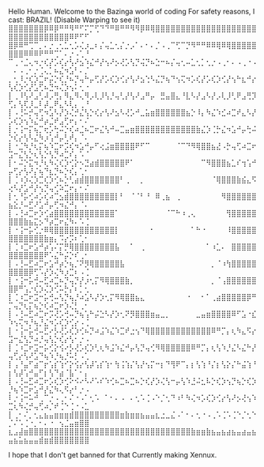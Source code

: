 Hello Human.
Welcome to the Bazinga world of coding
For safety reasons, I cast: BRAZIL! (Disable Warping to see it)
⣿⣿⣿⣿⣿⣿⣿⡿⠿⡿⠛⠛⠻⠛⠋⠍⡉⢋⠙⠙⠛⠿⠛⠛⠻⠻⡿⠿⢿⣿⣿⣿⣿⣿⣿⣿⣿⣿⣿⣿⣿⣿⣿⣿⣿⣿⣿⣿⣿⣿⣿⣿⣿⣿⣿⣿⣿⣿⣿⣿⣿⠿⠟⠋⠋
⣿⡿⠿⠛⢉⠉⡀⠄⡐⢀⢂⣁⢂⡡⢌⡰⣀⠆⡌⢤⣁⢂⡌⡐⡠⠁⠄⠂⠄⡈⠠⢀⠉⢋⠉⡙⠻⠛⠛⠿⠿⢿⠿⢿⣿⣿⣿⣿⣿⣿⣿⣿⠿⠿⠿⠟⠛⠛⢉⠁⠄⡐⠠⢁⠘
⠉⢀⠐⣈⢄⠲⡐⢎⡜⡡⢎⡔⢣⠜⣢⠱⣌⠚⡜⢢⠜⡢⢜⡡⢣⡙⢬⡙⠦⣑⠒⠦⡌⢤⢂⠤⣁⢂⡁⢂⡐⠠⢀⠂⠄⠠⢀⠐⠠⠀⠄⠠⢀⠂⡐⢈⢄⡁⠦⣌⠲⣡⠃⠄⡈
⡀⢂⠸⡐⢎⡱⣉⠖⡬⡑⢎⡘⠦⡙⢤⠓⡤⢋⡜⡡⢎⡱⢊⡔⢣⠜⣢⢑⠣⣌⡙⢦⠙⢢⢍⠲⡡⢎⡜⡡⢎⡱⢊⡜⢢⠓⣆⠚⡔⢣⢎⡱⢊⡜⣡⢋⠦⣙⠲⢌⡱⢢⠅⢂⠐
⡇⢀⠸⢣⠜⣠⢃⠼⡠⢛⡄⠻⣄⠻⢄⠻⡠⢇⡸⢣⡘⢤⢃⡜⢣⠜⣠⠛⡤⠀⣛⣤⣿⣄⠘⣇⠣⡜⣠⠣⡜⡠⢇⡸⢃⠟⣠⢛⡹⢋⡄⢣⢏⡸⣀⠇⡼⣀⠟⣄⠣⢇⡄⢀⠘
⡇⠠⢘⠥⡚⢤⢋⠲⣡⠣⡜⡱⢌⡚⣌⢣⡑⢎⡔⢣⠜⣢⠣⢜⡡⠚⣀⣥⣶⣿⣿⣿⣿⣿⣿⣦⡑⠸⡄⠳⣌⠱⣊⠴⣉⠞⣄⠣⡜⡡⢎⡱⢢⠱⣌⠚⡴⣈⠞⣠⢋⠖⡄⠂⠌
⡇⡐⢨⠒⡍⢦⡉⢖⡡⢓⠬⡑⢎⠴⣈⠦⣉⠖⣌⢣⠚⠤⣉⣤⣶⣿⣿⣿⣿⣿⣿⣿⣿⣿⣿⣿⣿⣷⣌⡱⢈⡓⣌⠲⣡⠚⡤⢓⠬⡑⢎⡔⢣⠣⣌⠳⡰⢡⠚⡤⢃⠞⡄⠈⠄
⡇⠐⣈⠳⡘⢆⡍⢦⠱⣉⠖⡩⢎⠲⣡⠚⡤⠋⢔⣨⣶⣿⣿⣿⣿⠟⠋⠉⠀⠀⠀⠀⠀⠈⠉⠙⠻⢿⣿⣿⣦⣜⠠⡓⢤⢋⠴⣉⠖⣩⠒⣌⢣⡑⢆⢣⡑⢣⡙⠴⣉⠎⡄⠡⠈
⡇⠂⠬⡑⣍⠲⡘⢆⠳⢌⢎⡱⢊⡕⠢⣙⣴⣾⣿⣿⣿⣿⣿⠟⠁⠀⠀⠀⠀⠀⠀⠀⠀⠀⠀⠀⠀⠀⠉⠻⣿⣿⣿⣦⣁⠎⢲⢡⠚⡤⢋⡔⢣⠜⡌⢦⠙⣆⡙⠦⡑⢎⡄⢁⠂
⡇⢈⠰⡱⢌⡱⣉⢎⡱⢊⠦⡑⢃⣴⣾⣿⣿⣿⣿⣿⣿⣿⠃⢀⠀⠀⡀⠀⠀⠀⠀⠀⠀⠀⠀⠀⠀⠀⠀⠀⠈⢿⣿⣿⣿⣷⣮⣄⠫⢔⠣⡜⣡⠚⡜⢢⡙⢤⢊⠵⣉⠖⡄⠂⠌
⡇⢂⠘⡥⢊⠴⡡⢎⠴⢉⣢⣾⣿⣿⣿⣿⣿⣿⣿⣿⣿⡇⠃⠀⠈⠈⠃⠘⠀⠿⢀⣦⠀⢀⠀⠀⠀⠀⠀⠀⠀⠀⠻⣿⣿⣿⣿⣿⣿⣦⣕⡘⠤⣋⠜⣡⠚⡤⢋⠲⣌⠚⡄⠈⠄
⡇⠠⢘⠴⣉⠖⡱⢊⣴⣿⣿⣿⣿⣿⣿⣿⣿⣿⣿⣿⣿⠁⠀⠀⠀⠀⠀⠀⠀⠀⠀⠈⠉⠓⠰⢀⢄⠀⠀⠀⠀⠀⠀⢻⣿⣿⣿⣿⣿⣿⣿⣿⣷⣦⣍⡢⠙⡴⣉⠖⣌⠳⠄⠡⢈
⡇⠐⢨⠒⡥⢊⡐⠿⢿⣿⣿⣿⣿⣿⣿⣿⣿⣿⣿⣿⣿⡇⠀⠀⠀⠀⠀⠀⠂⠀⠀⠀⠀⠀⠀⠀⠁⠓⠐⠀⠀⠀⠀⠸⣿⣿⣿⣿⣿⣿⣿⣿⣿⣿⣿⣿⣷⣶⡄⠩⡔⡩⠆⢁⠂
⡇⢈⠰⣉⠖⣡⠚⡴⢡⠌⡍⡛⢿⣿⣿⣿⣿⣿⣿⣿⣿⣧⠀⠀⠁⠀⢀⠀⠀⠀⠀⠀⠀⠀⠀⠀⠀⠀⠀⠁⠰⣁⠄⠀⣿⣿⣿⣿⣿⣿⣿⣿⣿⣿⣿⣿⠟⠡⣌⠓⡬⡑⠎⢀⠂
⡇⠠⢘⠤⣋⠴⣉⠖⣡⠚⡴⡑⢦⡈⠝⡻⢿⣿⣿⣿⣿⣿⣧⠀⠀⠀⠀⠀⠀⠀⠀⠀⠀⠀⠀⠀⠀⠀⠀⠀⡀⠈⠰⢳⣿⣿⣿⣿⣿⣿⣿⣿⣿⡿⢋⠡⡜⡱⢌⠳⡰⣉⠆⠠⢈
⡇⠐⢨⠒⡥⢚⠤⣋⠴⣉⠦⡙⢤⡙⡜⡰⢂⡍⠻⢿⣿⣿⣿⣷⡀⠀⠀⠀⠀⠀⠀⠀⠀⠀⠀⠀⠀⠀⠀⠀⡀⠈⢠⣿⣿⣿⣿⣿⣿⣿⡿⠛⢡⡐⢎⡱⢌⡱⢊⠥⡓⡌⠆⡁⢂
⡇⢈⠰⣉⠖⣩⠒⡥⢚⠤⢣⡙⢦⡘⠴⣡⠣⡜⡱⢂⡍⠻⢿⣿⣿⣦⣄⠀⠀⠀⠀⠀⠀⠀⠀⠐⠀⠀⠂⠁⢀⣴⣿⣿⣿⣿⣿⡿⠛⡉⢤⡙⢆⡍⢦⡑⢎⠴⣉⠖⡱⢌⡃⢀⠂
⡇⠠⢘⠤⣋⠴⣉⠖⡩⢜⡡⢚⠤⡙⢦⢡⠓⡬⣑⠣⡜⡱⢂⠝⡻⣿⣿⣿⣶⣤⣀⡀⠀⠀⠀⠀⠀⣀⣤⣶⣿⣿⣿⣿⠿⠋⣡⠐⣎⠱⢢⢍⠲⡘⢦⡘⣌⠲⡡⢎⡱⢊⡔⠠⢈
⡇⠐⢨⠒⡥⢚⠤⣋⠔⡣⢜⡡⢎⡱⢊⠦⡙⠴⣨⠱⣌⠱⣉⠞⣐⢢⠙⢿⣿⣿⣿⣿⣿⣿⣿⣿⣿⣿⣿⣿⠿⠛⡉⡄⢆⠳⣄⠫⡔⣩⠒⣌⢣⡙⠴⡘⢤⢣⡑⢎⡔⢣⠂⡐⠠
⡇⢈⠰⣉⠖⣩⠒⡥⢊⡕⢪⠔⡣⢜⡡⢎⡱⢃⢆⠳⣨⠱⣌⠚⡤⢣⡙⢤⢊⠻⢿⣿⣿⣿⣿⣿⠿⠛⡉⡄⢆⢣⠱⡘⣌⠣⣌⠓⡜⢤⢋⡔⢣⠜⣡⠙⢦⠱⡘⢦⡘⠥⡃⠠⢁
⡇⢠⠘⣤⠋⣴⠉⡖⢡⡎⢱⠊⡕⢪⡔⢣⡼⢡⡎⢱⠂⢳⢨⢱⡌⢣⡜⢢⡍⠒⡆⠙⢻⠟⠉⡄⡆⢣⢱⠘⡌⡆⢣⡕⡌⠓⣬⢱⠘⡆⢣⡼⢡⠚⣤⠋⡆⢣⠙⣴⠈⣧⠁⠂⡄
⡇⠠⢘⠤⣋⠴⣉⠖⡡⢎⡱⢊⠕⠪⠔⠣⠜⠡⠎⠱⢊⠦⣉⠦⣉⠦⡑⢎⡜⡱⢌⢣⠒⡤⢣⠱⣘⠬⣂⠧⡑⢎⡱⢢⡙⢦⡑⢎⡱⡘⢦⠱⣉⠖⣡⠚⡜⣌⠳⢄⠫⡔⠃⡐⠠
⠇⡐⢨⠒⠥⠚⢀⠉⡐⠠⢀⠂⠌⠐⠠⠁⢂⠡⠀⠁⠂⠄⠠⠀⠄⢂⠡⢈⠠⠑⡈⢂⠙⠰⠃⠳⢌⠲⡡⢎⡱⢊⡔⢣⠜⡢⢜⢢⠱⣉⢆⠳⢌⡚⢤⢋⠴⡈⠞⢈⠑⢈⠐⠠⣁
⡇⢀⠂⠌⡀⢂⣄⣦⣤⣶⣶⣶⣾⣿⣿⣿⣿⣿⣿⣿⣿⣿⣶⣷⣶⣶⣦⣤⣤⣆⣐⣀⣌⠠⠁⠂⠄⢂⠐⠠⢀⠡⢈⠡⢈⠑⡈⢂⠑⡈⠌⠡⢈⠐⡀⠂⠄⠐⠀⢢⣈⣤⣶⣿⣿
⣆⣠⣼⣶⣿⣿⣿⣿⣿⣿⣿⣿⣿⣿⣿⣿⣿⣿⣿⣿⣿⣿⣿⣿⣿⣿⣿⣿⣿⣿⣿⣿⣿⣿⣿⣿⣷⣶⣶⣷⣦⣤⣦⣴⣦⣤⣴⣤⣦⣤⣦⣥⣦⣤⣤⣾⣶⣾⣿⣿⣿⣿⣿⣿⣿

I hope that I don't get banned for that
Currently making Xennux.
